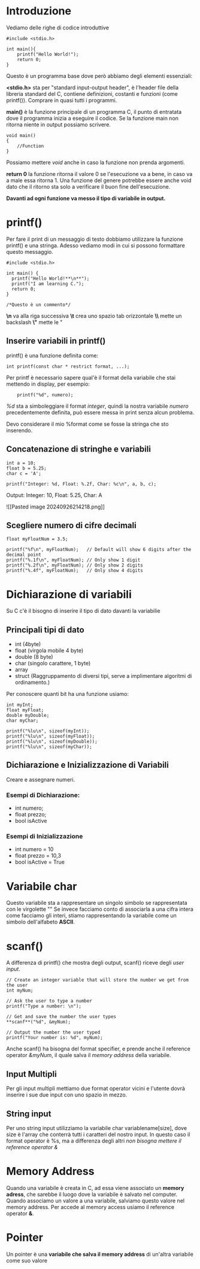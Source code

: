 # Introduzione

Vediamo delle righe di codice introduttive


```
#include <stdio.h>

int main(){
	printf("Hello World!");
	return 0;
}
```

Questo è un programma base dove però abbiamo degli elementi essenziali:

**<stdio.h>** sta per "standard input-output header", è l'header file della libreria standard del C, contiene definizioni, costanti e funzioni (come printf()). Comprare in quasi tutti i programmi.

**main()** è la funzione principale di un programma C, il punto di entratata dove il programma inizia a eseguire il codice.
Se la funzione main non ritorna niente in output possiamo scrivere.
```
void main()
{
	//Function
}
```
Possiamo mettere *void* anche in caso la funzione non prenda argomenti.

**return 0** la funzione ritorna il valore 0 se l'esecuzione va a bene, in caso va a male essa ritorna 1. Una funzione del genere potrebbe essere anche void dato che il ritorno sta solo a verificare il buon fine dell'esecuzione.

**Davanti ad ogni funzione va messo il tipo di variabile in output.**

# printf()

Per fare il print di un messaggio di testo dobbiamo utilizzare la funzione printf() e una stringa. Adesso vediamo modi in cui si possono formattare questo messaggio.
```
#include <stdio.h>  
  
int main() {  
  printf("Hello World!**\n**");  
  printf("I am learning C.");  
  return 0;  
}

/*Questo è un commento*/

```
**\\n** va alla riga successiva
**\\t** crea uno spazio tab orizzontale
**\\\\** mette un backslash
**\\"** mette le "

## Inserire variabili in printf()

printf() è una funzione definita come:
```
int printf(const char * restrict format, ...);
```
Per printf è necessario sapere qual'è il format della variabile che stai mettendo in display, per esempio:
```
	printf("%d", numero);
```
*%d* sta a simboleggiare il format *integer*, quindi la nostra variabile *numero* precedentemente definita, può essere messa in print senza alcun problema.

Devo considerare il mio %format come se fosse la stringa che sto inserendo.



## Concatenazione di stringhe e variabili

```
int a = 10;
float b = 5.25;
char c = 'A';

printf("Integer: %d, Float: %.2f, Char: %c\n", a, b, c);

```

Output:
Integer: 10, Float: 5.25, Char: A

![[Pasted image 20240926214218.png]]

## Scegliere numero di cifre decimali


```
float myFloatNum = 3.5;  
  
printf("%f\n", myFloatNum);   // Default will show 6 digits after the decimal point  
printf("%.1f\n", myFloatNum); // Only show 1 digit  
printf("%.2f\n", myFloatNum); // Only show 2 digits  
printf("%.4f", myFloatNum);   // Only show 4 digits
```

# Dichiarazione di variabili
Su C c'è il bisogno di inserire il tipo di dato davanti la variabilie
## Principali tipi di dato
- int (4byte)
- float (virgola mobile 4 byte)
- double (8 byte)
- char (singolo carattere, 1 byte)
- array
- struct (Raggruppamento di diversi tipi, serve a implimentare algoritmi di ordinamento.)

Per conoscere quanti bit ha una funzione usiamo:
```
int myInt;  
float myFloat;  
double myDouble;  
char myChar;  
  
printf("%lu\n", sizeof(myInt));  
printf("%lu\n", sizeof(myFloat));  
printf("%lu\n", sizeof(myDouble));  
printf("%lu\n", sizeof(myChar));
```


## Dichiarazione e Inizializzazione di Variabili

Creare e assegnare numeri.
### Esempi di Dichiarazione:

- int numero;
- float prezzo;
- bool isActive

### Esempi di Inizializzazione


- int numero = 10
- float prezzo = 10,3
- bool isActive = True




# Variabile char

Questo variabile sta a rappresentare un singolo simbolo se rappresentata con le virgolette ""
Se invece facciamo conto di associarla a una cifra intera come facciamo gli interi, stiamo rappresentando la variabile come un simbolo dell'alfabeto **ASCII**.



# scanf()

A differenza di printf() che mostra degli output, scanf() riceve degli *user input*.
```
// Create an integer variable that will store the number we get from the user  
int myNum;  
  
// Ask the user to type a number  
printf("Type a number: \n");  
  
// Get and save the number the user types  
**scanf**("%d", &myNum);  
  
// Output the number the user typed  
printf("Your number is: %d", myNum);
```

Anche scanf() ha bisogna del format specifier, e prende anche il reference operator *&myNum*, il quale salva il *memory address* della variabile.

## Input Multipli

Per gli input multipli mettiamo due format operator vicini e l'utente dovrà inserire i sue due input con uno spazio in mezzo.


## String input

Per uno string input utilizziamo la variabile char variablename[size], dove size è l'array che conterrà tutti i caratteri del nostro input. In questo caso il format operator è %s, ma a differenza degli altri *non bisogna mettere il reference operator &*



# Memory Address

Quando una variabile è creata in C, ad essa viene associato un **memory adress**, che sarebbe il luogo dove la variabile è salvato nel computer. Quando associamo un valore a una variabile, salviamo questo valore nel memory address. Per accede al memory access usiamo il reference operator **&**.


# Pointer

Un pointer è una **variabile che salva il memory address** di un'altra variabile come suo valore